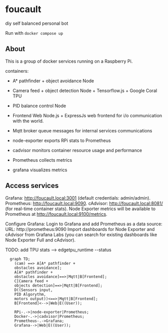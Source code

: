 # foucault
diy self balanced personal bot

Run with `docker compose up`

## About

This is a group of docker services running on a Raspberry Pi.

containers:

- A* pathfinder + object avoidance
  Node 
- Camera feed + object detection
  Node + Tensorflow.js + Google Coral TPU
- PID balance control
  Node 
- Frontend Web
  Node.js + ExpressJs 
  web frontend for i/o communication with the world. 

- Mqtt broker
  queue messages for internal services communications
- node-exporter
  exports RPi stats to Prometheus
- cadvisor
  monitors container resource usage and performance
- Prometheus 
  collects metrics
- grafana
  visualizes metrics

## Access services

Grafana: http://foucault.local:3001 (default credentials: admin/admin).
Prometheus: http://foucault.local:9090.
cAdvisor: http://foucault.local:8081/ (for real-time container stats).
Node Exporter metrics will be available to Prometheus at http://foucault.local:9100/metrics.

Configure Grafana:
Login to Grafana and add Prometheus as a data source:
URL: http://prometheus:9090
Import dashboards for Node Exporter and cAdvisor from Grafana Labs (you can search for existing dashboards like Node Exporter Full and cAdvisor).

TODO: add TPU stats  --> edgetpu_runtime --status

```mermaid
  graph TD;
    (cam) ==> A[A* pathfinder + 
    obstacles avoidance];
    A[A* pathfinder + 
    obstacles avoidance]==>|Mqtt|B[Frontend];
    C[Camera feed + 
    objects detection]==>|Mqtt|B[Frontend];
    D((Sensors input, 
    PID Algorythm, 
    motors output))<==>|Mqtt|B[Frontend];
    B[Frontend]<-->|Web|E((User));

    RPi-.->|node-exporter|Prometheus;
    Docker-.->|cadvisor|Prometheus;
    Prometheus-.->Grafana;
    Grafana-->|Web|E((User));

```
  